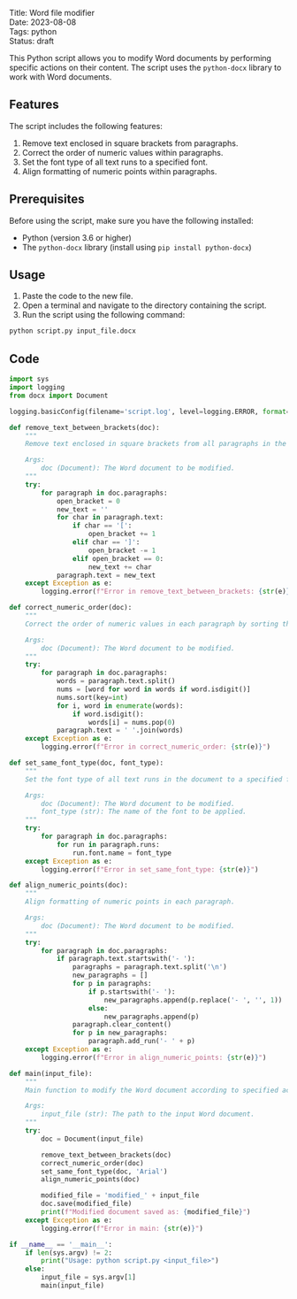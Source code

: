 Title: Word file modifier  
Date: 2023-08-08  
Tags: python  
Status: draft

This Python script allows you to modify Word documents by performing specific actions on their content. The script uses the `python-docx` library to work with Word documents.

## Features

The script includes the following features:

1. Remove text enclosed in square brackets from paragraphs.
2. Correct the order of numeric values within paragraphs.
3. Set the font type of all text runs to a specified font.
4. Align formatting of numeric points within paragraphs.

## Prerequisites

Before using the script, make sure you have the following installed:

- Python (version 3.6 or higher)
- The `python-docx` library (install using `pip install python-docx`)

## Usage

1. Paste the code to the new file.
2. Open a terminal and navigate to the directory containing the script.
3. Run the script using the following command:

```bash
python script.py input_file.docx
```

## Code

```python
import sys
import logging
from docx import Document

logging.basicConfig(filename='script.log', level=logging.ERROR, format='%(asctime)s - %(levelname)s: %(message)s')

def remove_text_between_brackets(doc):
    """
    Remove text enclosed in square brackets from all paragraphs in the document.

    Args:
        doc (Document): The Word document to be modified.
    """
    try:
        for paragraph in doc.paragraphs:
            open_bracket = 0
            new_text = ''
            for char in paragraph.text:
                if char == '[':
                    open_bracket += 1
                elif char == ']':
                    open_bracket -= 1
                elif open_bracket == 0:
                    new_text += char
            paragraph.text = new_text
    except Exception as e:
        logging.error(f"Error in remove_text_between_brackets: {str(e)}")

def correct_numeric_order(doc):
    """
    Correct the order of numeric values in each paragraph by sorting them.

    Args:
        doc (Document): The Word document to be modified.
    """
    try:
        for paragraph in doc.paragraphs:
            words = paragraph.text.split()
            nums = [word for word in words if word.isdigit()]
            nums.sort(key=int)
            for i, word in enumerate(words):
                if word.isdigit():
                    words[i] = nums.pop(0)
            paragraph.text = ' '.join(words)
    except Exception as e:
        logging.error(f"Error in correct_numeric_order: {str(e)}")

def set_same_font_type(doc, font_type):
    """
    Set the font type of all text runs in the document to a specified font.

    Args:
        doc (Document): The Word document to be modified.
        font_type (str): The name of the font to be applied.
    """
    try:
        for paragraph in doc.paragraphs:
            for run in paragraph.runs:
                run.font.name = font_type
    except Exception as e:
        logging.error(f"Error in set_same_font_type: {str(e)}")

def align_numeric_points(doc):
    """
    Align formatting of numeric points in each paragraph.

    Args:
        doc (Document): The Word document to be modified.
    """
    try:
        for paragraph in doc.paragraphs:
            if paragraph.text.startswith('- '):
                paragraphs = paragraph.text.split('\n')
                new_paragraphs = []
                for p in paragraphs:
                    if p.startswith('- '):
                        new_paragraphs.append(p.replace('- ', '', 1))
                    else:
                        new_paragraphs.append(p)
                paragraph.clear_content()
                for p in new_paragraphs:
                    paragraph.add_run('- ' + p)
    except Exception as e:
        logging.error(f"Error in align_numeric_points: {str(e)}")

def main(input_file):
    """
    Main function to modify the Word document according to specified actions.

    Args:
        input_file (str): The path to the input Word document.
    """
    try:
        doc = Document(input_file)

        remove_text_between_brackets(doc)
        correct_numeric_order(doc)
        set_same_font_type(doc, 'Arial')
        align_numeric_points(doc)

        modified_file = 'modified_' + input_file
        doc.save(modified_file)
        print(f"Modified document saved as: {modified_file}")
    except Exception as e:
        logging.error(f"Error in main: {str(e)}")

if __name__ == '__main__':
    if len(sys.argv) != 2:
        print("Usage: python script.py <input_file>")
    else:
        input_file = sys.argv[1]
        main(input_file)
```
